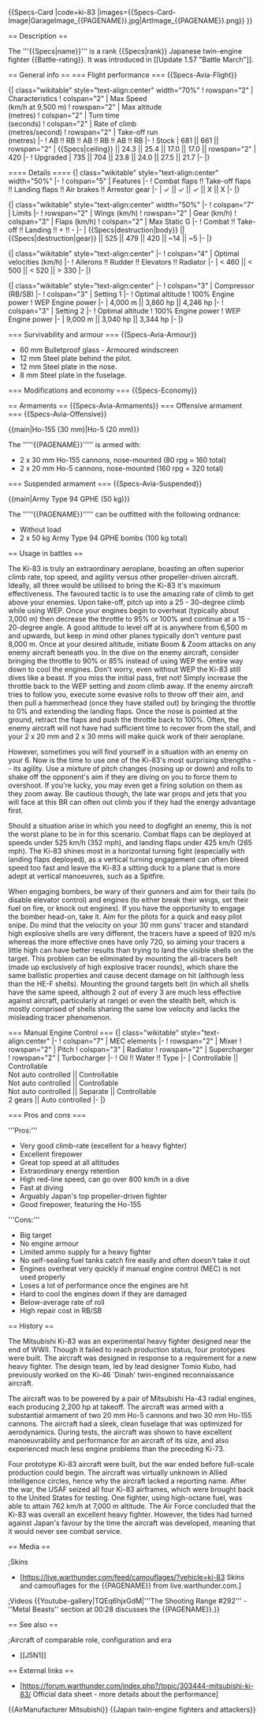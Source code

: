 {{Specs-Card
|code=ki-83
|images={{Specs-Card-Image|GarageImage_{{PAGENAME}}.jpg|ArtImage_{{PAGENAME}}.png}}
}}

== Description ==
<!-- ''In the description, the first part should be about the history of and the creation and combat usage of the aircraft, as well as its key features. In the second part, tell the reader about the aircraft in the game. Insert a screenshot of the vehicle, so that if the novice player does not remember the vehicle by name, he will immediately understand what kind of vehicle the article is talking about.'' -->
The '''{{Specs|name}}''' is a rank {{Specs|rank}} Japanese twin-engine fighter {{Battle-rating}}. It was introduced in [[Update 1.57 "Battle March"]].

== General info ==
=== Flight performance ===
{{Specs-Avia-Flight}}
<!--''Describe how the aircraft behaves in the air. Speed, manoeuvrability, acceleration and allowable loads - these are the most important characteristics of the vehicle.''-->

{| class="wikitable" style="text-align:center" width="70%"
! rowspan="2" | Characteristics
! colspan="2" | Max Speed<br>(km/h at 9,500 m)
! rowspan="2" | Max altitude<br>(metres)
! colspan="2" | Turn time<br>(seconds)
! colspan="2" | Rate of climb<br>(metres/second)
! rowspan="2" | Take-off run<br>(metres)
|-
! AB !! RB !! AB !! RB !! AB !! RB
|-
! Stock
| 681 || 661 || rowspan="2" | {{Specs|ceiling}} || 24.3 || 25.4 || 17.0 || 17.0 || rowspan="2" | 420
|-
! Upgraded
| 735 || 704 || 23.8 || 24.0 || 27.5 || 21.7
|-
|}

==== Details ====
{| class="wikitable" style="text-align:center" width="50%"
|-
! colspan="5" | Features
|-
! Combat flaps !! Take-off flaps !! Landing flaps !! Air brakes !! Arrestor gear
|-
| ✓ || ✓ || ✓ || X || X     <!-- ✓ -->
|-
|}

{| class="wikitable" style="text-align:center" width="50%"
|-
! colspan="7" | Limits
|-
! rowspan="2" | Wings (km/h)
! rowspan="2" | Gear (km/h)
! colspan="3" | Flaps (km/h)
! colspan="2" | Max Static G
|-
! Combat !! Take-off !! Landing !! + !! -
|-
| {{Specs|destruction|body}} || {{Specs|destruction|gear}} || 525 || 479 || 420 || ~14 || ~5
|-
|}

{| class="wikitable" style="text-align:center"
|-
! colspan="4" | Optimal velocities (km/h)
|-
! Ailerons !! Rudder !! Elevators !! Radiator
|-
| < 460 || < 500 || < 520 || > 330
|-
|}

{| class="wikitable" style="text-align:center"
|-
! colspan="3" | Compressor (RB/SB)
|-
! colspan="3" | Setting 1
|-
! Optimal altitude
! 100% Engine power
! WEP Engine power
|-
| 4,000 m || 3,860 hp || 4,246 hp
|-
! colspan="3" | Setting 2
|-
! Optimal altitude
! 100% Engine power
! WEP Engine power
|-
| 9,000 m || 3,040 hp || 3,344 hp
|-
|}

=== Survivability and armour ===
{{Specs-Avia-Armour}}
<!-- ''Examine the survivability of the aircraft. Note how vulnerable the structure is and how secure the pilot is, whether the fuel tanks are armoured, etc. Describe the armour, if there is any, and also mention the vulnerability of other critical aircraft systems.'' -->

* 60 mm Bulletproof glass - Armoured windscreen
* 12 mm Steel plate behind the pilot.
* 12 mm Steel plate in the nose.
* 8 mm Steel plate in the fuselage.

=== Modifications and economy ===
{{Specs-Economy}}

== Armaments ==
{{Specs-Avia-Armaments}}
=== Offensive armament ===
{{Specs-Avia-Offensive}}
<!-- ''Describe the offensive armament of the aircraft, if any. Describe how effective the cannons and machine guns are in a battle, and also what belts or drums are better to use. If there is no offensive weaponry, delete this subsection.'' -->
{{main|Ho-155 (30 mm)|Ho-5 (20 mm)}}

The '''''{{PAGENAME}}''''' is armed with:

* 2 x 30 mm Ho-155 cannons, nose-mounted (80 rpg = 160 total)
* 2 x 20 mm Ho-5 cannons, nose-mounted (160 rpg = 320 total)

=== Suspended armament ===
{{Specs-Avia-Suspended}}
<!-- ''Describe the aircraft's suspended armament: additional cannons under the wings, bombs, rockets and torpedoes. This section is especially important for bombers and attackers. If there is no suspended weaponry remove this subsection.'' -->
{{main|Army Type 94 GPHE (50 kg)}}

The '''''{{PAGENAME}}''''' can be outfitted with the following ordnance:

* Without load
* 2 x 50 kg Army Type 94 GPHE bombs (100 kg total)

== Usage in battles ==
<!-- ''Describe the tactics of playing in the aircraft, the features of using aircraft in a team and advice on tactics. Refrain from creating a "guide" - do not impose a single point of view, but instead, give the reader food for thought. Examine the most dangerous enemies and give recommendations on fighting them. If necessary, note the specifics of the game in different modes (AB, RB, SB).'' -->
The Ki-83 is truly an extraordinary aeroplane, boasting an often superior climb rate, top speed, and agility versus other propeller-driven aircraft. Ideally, all three would be utilised to bring the Ki-83 it's maximum effectiveness. The favoured tactic is to use the amazing rate of climb to get above your enemies. Upon take-off, pitch up into a 25 - 30-degree climb while using WEP. Once your engines begin to overheat (typically about 3,000 m) then decrease the throttle to 95% or 100% and continue at a 15 - 20-degree angle. A good altitude to level off at is anywhere from 6,500 m and upwards, but keep in mind other planes typically don't venture past 8,000 m. Once at your desired altitude, initiate Boom & Zoom attacks on any enemy aircraft beneath you. In the dive on the enemy aircraft, consider bringing the throttle to 90% or 85% instead of using WEP the entire way down to cool the engines. Don't worry, even without WEP the Ki-83 still dives like a beast. If you miss the initial pass, fret not! Simply increase the throttle back to the WEP setting and zoom climb away. If the enemy aircraft tries to follow you, execute some evasive rolls to throw off their aim, and then pull a hammerhead (once they have stalled out) by bringing the throttle to 0% and extending the landing flaps. Once the nose is pointed at the ground, retract the flaps and push the throttle back to 100%. Often, the enemy aircraft will not have had sufficient time to recover from the stall, and your 2 x 20 mm and 2 x 30 mms will make quick work of their aeroplane.

However, sometimes you will find yourself in a situation with an enemy on your 6. Now is the time to use one of the Ki-83's most surprising strengths -- its agility. Use a mixture of pitch changes (nosing up or down) and rolls to shake off the opponent's aim if they are diving on you to force them to overshoot. If you're lucky, you may even get a firing solution on them as they zoom away. Be cautious though, the late war props and jets that you will face at this BR can often out climb you if they had the energy advantage first.

Should a situation arise in which you need to dogfight an enemy, this is not the worst plane to be in for this scenario. Combat flaps can be deployed at speeds under 525 km/h (352 mph), and landing flaps under 425 km/h (265 mph). The Ki-83 shines most in a horizontal turning fight (especially with landing flaps deployed), as a vertical turning engagement can often bleed speed too fast and leave the Ki-83 a sitting duck to a plane that is more adept at vertical manoeuvres, such as a Spitfire.

When engaging bombers, be wary of their gunners and aim for their tails (to disable elevator control) and engines (to either break their wings, set their fuel on fire, or knock out engines). If you have the opportunity to engage the bomber head-on, take it. Aim for the pilots for a quick and easy pilot snipe. Do mind that the velocity on your 30 mm guns' tracer and standard high explosive shells are very different, the tracers have a speed of 920 m/s whereas the more effective ones have only 720, so aiming your tracers a little high can have better results than trying to land the visible shells on the target. This problem can be eliminated by mounting the all-tracers belt (made up exclusively of high explosive tracer rounds), which share the same ballistic properties and cause decent damage on hit (although less than the HE-F shells). Mounting the ground targets belt (in which all shells have the same speed, although 2 out of every 3 are much less effective against aircraft, particularly at range) or even the stealth belt, which is mostly comprised of shells sharing the same low velocity and lacks the misleading tracer phenomenon.

=== Manual Engine Control ===
{| class="wikitable" style="text-align:center"
|-
! colspan="7" | MEC elements
|-
! rowspan="2" | Mixer
! rowspan="2" | Pitch
! colspan="3" | Radiator
! rowspan="2" | Supercharger
! rowspan="2" | Turbocharger
|-
! Oil !! Water !! Type
|-
| Controllable || Controllable<br>Not auto controlled || Controllable<br>Not auto controlled || Controllable<br>Not auto controlled || Separate || Controllable<br>2 gears || Auto controlled
|-
|}

=== Pros and cons ===
<!-- ''Summarise and briefly evaluate the vehicle in terms of its characteristics and combat effectiveness. Mark its pros and cons in the bulleted list. Try not to use more than 6 points for each of the characteristics. Avoid using categorical definitions such as "bad", "good" and the like - use substitutions with softer forms such as "inadequate" and "effective".'' -->

'''Pros:'''

* Very good climb-rate (excellent for a heavy fighter)
* Excellent firepower
* Great top speed at all altitudes
* Extraordinary energy retention
* High red-line speed, can go over 800 km/h in a dive
* Fast at diving
* Arguably Japan's top propeller-driven fighter
* Good firepower, featuring the Ho-155

'''Cons:'''

* Big target
* No engine armour
* Limited ammo supply for a heavy fighter
* No self-sealing fuel tanks catch fire easily and often doesn't take it out
* Engines overheat very quickly if manual engine control (MEC) is not used properly
* Loses a lot of performance once the engines are hit
* Hard to cool the engines down if they are damaged
* Below-average rate of roll
* High repair cost in RB/SB

== History ==
<!-- ''Describe the history of the creation and combat usage of the aircraft in more detail than in the introduction. If the historical reference turns out to be too long, take it to a separate article, taking a link to the article about the vehicle and adding a block "/History" (example: <nowiki>https://wiki.warthunder.com/(Vehicle-name)/History</nowiki>) and add a link to it here using the <code>main</code> template. Be sure to reference text and sources by using <code><nowiki><ref></ref></nowiki></code>, as well as adding them at the end of the article with <code><nowiki><references /></nowiki></code>. This section may also include the vehicle's dev blog entry (if applicable) and the in-game encyclopedia description (under <code><nowiki>=== In-game description ===</nowiki></code>, also if applicable).'' -->
The Mitsubishi Ki-83 was an experimental heavy fighter designed near the end of WWII. Though it failed to reach production status, four prototypes were built. The aircraft was designed in response to a requirement for a new heavy fighter. The design team, led by lead designer Tomio Kubo, had previously worked on the Ki-46 'Dinah' twin-engined reconnaissance aircraft.

The aircraft was to be powered by a pair of Mitsubishi Ha-43 radial engines, each producing 2,200 hp at takeoff. The aircraft was armed with a substantial armament of two 20 mm Ho-5 cannons and two 30 mm Ho-155 cannons. The aircraft had a sleek, clean fuselage that was optimized for aerodynamics. During tests, the aircraft was shown to have excellent manoeuvrability and performance for an aircraft of its size, and also experienced much less engine problems than the preceding Ki-73.

Four prototype Ki-83 aircraft were built, but the war ended before full-scale production could begin. The aircraft was virtually unknown in Allied intelligence circles, hence why the aircraft lacked a reporting name. After the war, the USAF seized all four Ki-83 airframes, which were brought back to the United States for testing. One fighter, using high-octane fuel, was able to attain 762 km/h at 7,000 m altitude. The Air Force concluded that the Ki-83 was overall an excellent heavy fighter. However, the tides had turned against Japan's favour by the time the aircraft was developed, meaning that it would never see combat service.

== Media ==
<!-- ''Excellent additions to the article would be video guides, screenshots from the game, and photos.'' -->

;Skins

* [https://live.warthunder.com/feed/camouflages/?vehicle=ki-83 Skins and camouflages for the {{PAGENAME}} from live.warthunder.com.]

;Videos
{{Youtube-gallery|TQEq6hjxGdM|'''The Shooting Range #292''' - ''Metal Beasts'' section at 00:28 discusses the {{PAGENAME}}.}}

== See also ==
<!-- ''Links to the articles on the War Thunder Wiki that you think will be useful for the reader, for example:''
* ''reference to the series of the aircraft;''
* ''links to approximate analogues of other nations and research trees.'' -->

;Aircraft of comparable role, configuration and era

* [[J5N1]]

== External links ==
<!--''Paste links to sources and external resources, such as:''
* ''topic on the official game forum;''
* ''other literature.''-->

* [https://forum.warthunder.com/index.php?/topic/303444-mitsubishi-ki-83/ Official data sheet - more details about the performance]

{{AirManufacturer Mitsubishi}}
{{Japan twin-engine fighters and attackers}}